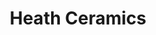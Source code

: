 ---
layout: post
category: video
title: Heath Ceramics
description: |
 <h3>1-hour Documentary on Heath Ceramics from KCET's Artbound program.</h3>
 <p>KCET shares the first-ever documentary about Heath. This is the story and history of Heath Ceramics from Edith Heath’s vision, philosophy, and craft to the evolution of the company as a fixture of American design. As part of the arts & culture series ARTBOUND, which examines the lives, works, and creative processes of arts and culture innovators making an impact in Southern California and beyond.</p>
 <p><a href="https://www.youtube.com/watch?v=IJFM8Kui1W0" target="_blank" alt="Heath Ceramics"><i class="fa-brands fa-youtube"></i> YouTube Link</a></p>
nav: sticky
thumb: /assets/img/journal/heath-ceramics.jpg
video-youtube: IJFM8Kui1W0
---